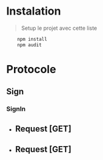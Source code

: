 # Instalation

> Setup le projet avec cette liste
```sh
    npm install
    npm audit
```

# Protocole

## Sign

### SignIn

+ Request [GET]
    -

+ Request [GET]
    -
